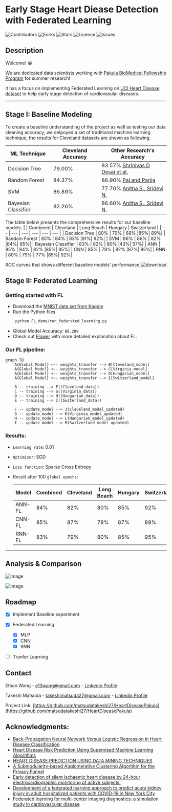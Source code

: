 # Early Stage Heart Diease Detection with Federated Learning

![Contributors](https://img.shields.io/github/contributors/EthanWTL/HeartDiseasePakula?style=plastic)
![Forks](https://img.shields.io/github/forks/EthanWTL/HeartDiseasePakula)
![Stars](https://img.shields.io/github/stars/EthanWTL/HeartDiseasePakula)
![Licence](https://img.shields.io/github/license/EthanWTL/HeartDiseasePakula)
![Issues](https://img.shields.io/github/issues/EthanWTL/HeartDiseasePakula)

## Description

Welcome! 😀

We are dedicated data scientists working with [Pakula BioMedical Fellowship Program](https://www.beloit.edu/academics/biology/resources-opportunities/summer-research/) for summer research! 

It has a focus on implementing Federated Learning on [UCI Heart Disease dataset](https://archive.ics.uci.edu/dataset/45/heart+disease) to help early stage detection of cardiovasular diseases.

---





## Stage I: Baseline Modeling

To create a baseline understanding of the project as well as testing our data cleaning accuracy, we delpoyed a set of traditional machine learning technique, the results for Cleveland datasets are shown as following.

| ML Technique  | Cleveland Accuracy  | Other Research's Accuracy  |
| ------------- | ------------- | ------------------------ |
| Decision Tree  | 79.00%  | 83.57%  [Shrinivas D Desai et al.](https://link.springer.com/chapter/10.1007/978-981-13-0680-8_13)  |
| Random Forest  | 84.37%  |  86.90% [Pal and Parija](https://link.springer.com/chapter/10.1007/978-981-99-0412-9_11)  |
| SVM | 86.89%  |   77.70%    [Anitha S., Sridevi N.](https://hal.science/hal-02196156/)  |
| Bayesian Classifier  | 82.26%  |   86.60%      [Anitha S., Sridevi N.](https://hal.science/hal-02196156/)  |


The table below presents the comprehensive results for our baseline models.
|  | Combined  | Cleveland | Long Beach | Hungary | Switzerland |
| --- | --- | --- | --- | --- | --- | 
| Decision Tree | 80% | 79%  | 68% |85%| 89%|
| Random Forest | 85% | 84%  | 83% |91%| 92%|
| SVM | 86% | 86% | 82% |84%| 95%|
| Bayesian Classifier | 83% | 82%  | 80% |43%| 57%|
| ANN | 85% | 84%  | 82% |85%| 95%|
| CNN | 85% | 79%  | 82% |87%| 95%|
| RNN | 80% | 79%  | 77% |85%| 92%|

ROC curves that shows different baseline models' performance
![download](https://github.com/EthanWTL/HeartDiseasePakula/assets/97998419/4e25c6a9-fb15-4f30-8b89-1f2dfe64ce01)



## Stage II: Federated Learning
### Getting started with FL
* Download the [MNIST data set from Kaggle](https://www.kaggle.com/datasets/scolianni/mnistasjpg)
* Run the Python files
  ```sh
   python FL_demo/run_federated_learning.py
   ```
* Global Model Accuracy: ```80.20%```
* Check out [Flower](https://github.com/adap/flower) with more detailed explanation about FL.

### Our FL pipeline:
```mermaid
graph TB
    A{Global Model} <-- weights_transfer --> B[Cleveland_model]
    A{Global Model} <-- weights_transfer --> C[Virginia_model]
    A{Global Model} <-- weights_transfer --> D[Hungarian_model]
    A{Global Model} <-- weights_transfer --> E[Switzerland_model]

    B -- training --> F((Cleveland_data))
    C -- training --> G((Virginia_data))
    D -- training --> H((Hungarian_data))
    E -- training --> I((Switerland_data))

    F -- update_model --> J(Cleveland_model_updated)
    G -- update_model --> K(Virginia_model_updated)
    H -- update_model --> L(Hungarian_model_updated)
    I -- update_model --> M(Switzerland_model_updated)

```
### Results:
* ```Learning rate```: 0.01
* ```Optimizer```: SGD
* ```Loss function```: Sparse Cross Entropy
* Result after 100 ```global epochs```:

  |Model| Combined  | Cleveland | Long Beach | Hungary | Switzerland |
  |--------|--------|--------|--------|--------|--------|
  |ANN-FL|84%|82%|80%|85%|92%|
  |CNN-FL|85%|87%|78%|87%|89%|
  |RNN-FL|83%|79%|80%|85%|95%|


---



## Analysis & Comparison

![image](https://github.com/EthanWTL/HeartDiseasePakula/assets/97998419/177720dd-3293-4bbd-91c7-f37804695174)


![image](https://github.com/EthanWTL/HeartDiseasePakula/assets/97998419/078ee836-76f1-4ff5-b4b3-d21e1c072209)



## Roadmap
- [x] Implement Baseline experiment
- [x] Federated Learning
  - [x] MLP
  - [x] CNN
  - [x] RNN
- [ ] Tranfer Learning





## Contact
Ethan Wang - [e13wang@gmail.com](e13wang@gmail.com) - [Linkedin Profile](https://www.linkedin.com/in/ethan-wang-938588175/)

Takeshi Matsuda - [takeshimatsuda27@gmail.com](takeshimatsuda27@gmail.com) - [Linkedin Profile](https://www.linkedin.com/in/takeshi-matsuda-41777b1ab/)

Project Link: [https://github.com/matsudatakeshi27/HeartDiseasePakula](https://github.com/matsudatakeshi27/HeartDiseasePakula)




## Acknowledgments:
* [Back-Propagation Neural Network Versus Logistic Regression in Heart Disease Classification](https://link.springer.com/chapter/10.1007/978-981-13-0680-8_13)
* [Heart Disease Risk Prediction Using Supervised Machine Learning Algorithms](https://link.springer.com/chapter/10.1007/978-981-99-0412-9_11)
* [HEART DISEASE PREDICTION USING DATA MINING TECHNIQUES](https://hal.science/hal-02196156/)
* [A Submodularity-based Agglomerative Clustering Algorithm for the Privacy Funnel](https://www.semanticscholar.org/paper/A-Submodularity-based-Agglomerative-Clustering-for-Ding-Sadeghi/4e7b3b31659c945ed0c953da9fe7af297b3f3675)
* [Early detection of silent ischaemic heart disease by 24-hour electrocardiographic monitoring of active subjects.](https://www.ncbi.nlm.nih.gov/pmc/articles/PMC458846/)
* [Development of a federated learning approach to predict acute kidney injury in adult hospitalized patients with COVID-19 in New York City](https://www.ncbi.nlm.nih.gov/pmc/articles/PMC8328073/)
* [Federated learning for multi-center imaging diagnostics: a simulation study in cardiovascular disease](https://www.nature.com/articles/s41598-022-07186-4)
